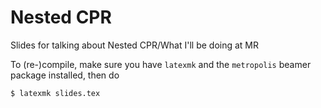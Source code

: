 # Nested CPR

Slides for talking about Nested CPR/What I'll be doing at MR

To (re-)compile, make sure you have `latexmk` and the `metropolis` beamer package installed, then do

```
$ latexmk slides.tex
```
